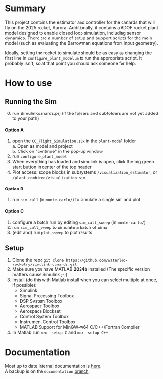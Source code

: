 # Summary

This project contains the estimator and controller for the canards that will fly on the 2025 rocket, Aurora. 
Additionally, it contains a 6DOF rocket plant model designed to enable closed loop simulation, including sensor dynamics. 
There are a number of setup and support scripts for the main model (such as evaluating the Barrowman equations from input geometry). 

Ideally, setting the rocket to simulate should be as easy as changing the first line in `configure_plant_model.m` to run the appropriate script. 
It probably isn't, so at that point you should ask someone for help.

# How to use

## Running the Sim 
0. run Simulinkcanards.prj (if the folders and subfolders are not yet added to your path)

#### Option A 
1. open the `CC_Flight_Simulation.slx` in the `plant-model` folder \
   a. Open as model and project \
   b. Click on "continue" in the pop-up window   
2. run `configure_plant_model`
3. When everything has loaded and simulink is open, click the big green start button in center of the top header
4. Plot access: scope blocks in subsystems `/visualization_estimator`, or `/plant_combined/visualization_sim`

#### Option B
1. run `sim_call` (in `monte-carlo/`) to simulate a single sim and plot

#### Option C
1. configure a batch run by editing `sim_call_sweep` (in `monte-carlo/`)
2. run `sim_call_sweep` to simulate a batch of sims
3. (edit and) run `plot_sweep` to plot results 

## Setup
1. Clone the repo `git clone https://github.com/waterloo-rocketry/simulink-canards.git`
2. Make sure you have MATLAB **2024b** installed (The specific version matters cause Simulink ;-;)
3. Install (do this with Matlab install when you can select multiple at once, if possible):
    - Simulink
    - Signal Processing Toolbox
    - DSP System Toolbox
    - Aerospace Toolbox
    - Aerospace Blockset
    - Control System Toolbox
    - Instrument Control Toolbox
    - MATLAB Support for MinGW-w64 C/C++/Fortran Compiler
4. In Matlab run `mex -setup C` and `mex -setup C++`


# Documentation
Most up to date internal documentation is [here](https://www.overleaf.com/project/67239de67b73b702d3233692). \
A backup is on the `documentation` [branch](https://github.com/FinnBreu/WR-Controller-and-Estimator-Design/tree/main).
